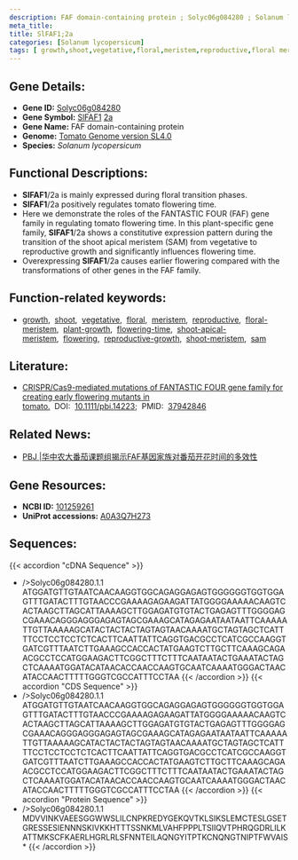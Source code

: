 ```yaml
---
description: FAF domain-containing protein ; Solyc06g084280 ; Solanum lycopersicum
meta_title:
title: SlFAF1;2a
categories: [Solanum lycopersicum]
tags: [ growth,shoot,vegetative,floral,meristem,reproductive,floral meristem,plant growth,flowering time,shoot apical meristem,flowering,reproductive growth,shoot meristem,sam ]
---
```


## Gene Details:
- **Gene ID:**	[Solyc06g084280](https://solgenomics.net/locus/Solyc06g084280/view)
- **Gene Symbol:** <u>SlFAF1</u>&nbsp;<u>2a</u>
- **Gene Name:** FAF domain-containing protein
- **Genome:** [Tomato Genome version SL4.0](https://solgenomics.net/organism/solanum_lycopersicum/genome)
- **Species:** *Solanum lycopersicum*

## Functional Descriptions:
   - **SlFAF1**/2a is mainly expressed during floral transition phases.
   - **SlFAF1**/2a positively regulates tomato flowering time.
   - Here we demonstrate the roles of the FANTASTIC FOUR (FAF) gene family in regulating tomato flowering time. In this plant-specific gene family, **SlFAF1**/2a shows a constitutive expression pattern during the transition of the shoot apical meristem (SAM) from vegetative to reproductive growth and significantly influences flowering time.
   - Overexpressing **SlFAF1**/2a causes earlier flowering compared with the transformations of other genes in the FAF family. 

## Function-related keywords:
   - [growth](/tags/growth/),&nbsp;&nbsp;[shoot](/tags/shoot/),&nbsp;&nbsp;[vegetative](/tags/vegetative/),&nbsp;&nbsp;[floral](/tags/floral/),&nbsp;&nbsp;[meristem](/tags/meristem/),&nbsp;&nbsp;[reproductive](/tags/reproductive/),&nbsp;&nbsp;[floral-meristem](/tags/floral-meristem/),&nbsp;&nbsp;[plant-growth](/tags/plant-growth/),&nbsp;&nbsp;[flowering-time](/tags/flowering-time/),&nbsp;&nbsp;[shoot-apical-meristem](/tags/shoot-apical-meristem/),&nbsp;&nbsp;[flowering](/tags/flowering/),&nbsp;&nbsp;[reproductive-growth](/tags/reproductive-growth/),&nbsp;&nbsp;[shoot-meristem](/tags/shoot-meristem/),&nbsp;&nbsp;[sam](/tags/sam/)

## Literature:
   - [CRISPR/Cas9-mediated mutations of FANTASTIC FOUR gene family for creating early flowering mutants in tomato.]( https://onlinelibrary.wiley.com/doi/10.1111/pbi.14223)&nbsp;&nbsp;DOI:&nbsp;&nbsp;[10.1111/pbi.14223](https://onlinelibrary.wiley.com/doi/10.1111/pbi.14223);&nbsp;&nbsp;PMID:&nbsp;&nbsp;[37942846](https://pubmed.ncbi.nlm.nih.gov/37942846/)

## Related News:
   - [PBJ |华中农大番茄课题组揭示FAF基因家族对番茄开花时间的多效性](https://mp.weixin.qq.com/s?__biz=Mzg3MDEwNDEyMg==&mid=2247559297&idx=1&sn=6d91e0ad8a43cc2a8e77ee6ebd478150&chksm=badc15c7a4450326e7f59306e3b9623f77f2e72b0e1fe971642e95fe039b7c07dfa9391cea5c&scene=27#wechat_redirect)

## Gene Resources:
- **NCBI ID:**  [101259261](https://www.ncbi.nlm.nih.gov/gene/?term=101259261)
- **UniProt accessions:** [A0A3Q7H273](https://www.uniprot.org/uniprotkb/A0A3Q7H273/entry)



## Sequences:
{{< accordion "cDNA Sequence" >}}
- />Solyc06g084280.1.1<br>
ATGGATGTTGTAATCAACAAGGTGGCAGAGGAGAGTGGGGGGTGGTGGAGTTTGATACTTTGTAACCCGAAAAGAGAAGATTATGGGGAAAAACAAGTCACTAAGCTTAGCATTAAAAGCTTGGAGATGTGTACTGAGAGTTTGGGGAGCGAAACAGGGAGGGAGAGTAGCGAAAGCATAGAGAATAATAATTCAAAAATTGTTAAAAAGCATACTACTACTAGTAGTAACAAAATGCTAGTAGCTCATTTTCCTCCTCCTCTCACTTCAATTATTCAGGTGACGCCTCATCGCCAAGGTGATCGTTTAATCTTGAAAGCCACCACTATGAAGTCTTGCTTCAAAGCAGAACGCCTCCATGGAAGACTTCGGCTTTCTTTCAATAATACTGAAATACTAGCTCAAAATGGATACATAACACCAACCAAGTGCAATCAAAATGGGACTAACATACCAACTTTTTGGGTCGCCATTTCCTAA
{{< /accordion >}}
{{< accordion "CDS Sequence" >}}
- />Solyc06g084280.1.1<br>
ATGGATGTTGTAATCAACAAGGTGGCAGAGGAGAGTGGGGGGTGGTGGAGTTTGATACTTTGTAACCCGAAAAGAGAAGATTATGGGGAAAAACAAGTCACTAAGCTTAGCATTAAAAGCTTGGAGATGTGTACTGAGAGTTTGGGGAGCGAAACAGGGAGGGAGAGTAGCGAAAGCATAGAGAATAATAATTCAAAAATTGTTAAAAAGCATACTACTACTAGTAGTAACAAAATGCTAGTAGCTCATTTTCCTCCTCCTCTCACTTCAATTATTCAGGTGACGCCTCATCGCCAAGGTGATCGTTTAATCTTGAAAGCCACCACTATGAAGTCTTGCTTCAAAGCAGAACGCCTCCATGGAAGACTTCGGCTTTCTTTCAATAATACTGAAATACTAGCTCAAAATGGATACATAACACCAACCAAGTGCAATCAAAATGGGACTAACATACCAACTTTTTGGGTCGCCATTTCCTAA
{{< /accordion >}}
{{< accordion "Protein Sequence" >}}
- />Solyc06g084280.1.1<br>
MDVVINKVAEESGGWWSLILCNPKREDYGEKQVTKLSIKSLEMCTESLGSETGRESSESIENNNSKIVKKHTTTSSNKMLVAHFPPPLTSIIQVTPHRQGDRLILKATTMKSCFKAERLHGRLRLSFNNTEILAQNGYITPTKCNQNGTNIPTFWVAIS*
{{< /accordion >}}
